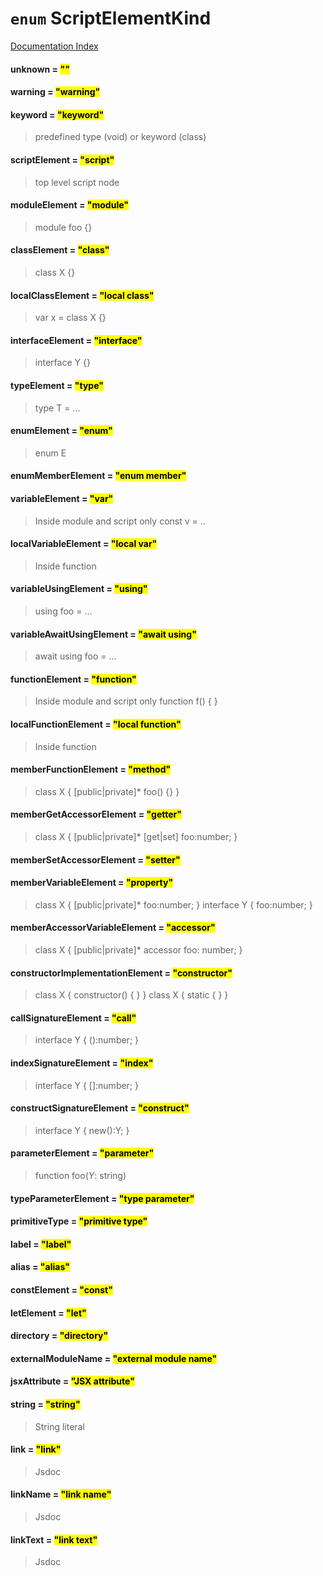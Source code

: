 # `enum` ScriptElementKind

[Documentation Index](../README.md)

#### unknown = <mark>""</mark>



#### warning = <mark>"warning"</mark>



#### keyword = <mark>"keyword"</mark>

> predefined type (void) or keyword (class)



#### scriptElement = <mark>"script"</mark>

> top level script node



#### moduleElement = <mark>"module"</mark>

> module foo {}



#### classElement = <mark>"class"</mark>

> class X {}



#### localClassElement = <mark>"local class"</mark>

> var x = class X {}



#### interfaceElement = <mark>"interface"</mark>

> interface Y {}



#### typeElement = <mark>"type"</mark>

> type T = ...



#### enumElement = <mark>"enum"</mark>

> enum E



#### enumMemberElement = <mark>"enum member"</mark>



#### variableElement = <mark>"var"</mark>

> Inside module and script only
> const v = ..



#### localVariableElement = <mark>"local var"</mark>

> Inside function



#### variableUsingElement = <mark>"using"</mark>

> using foo = ...



#### variableAwaitUsingElement = <mark>"await using"</mark>

> await using foo = ...



#### functionElement = <mark>"function"</mark>

> Inside module and script only
> function f() { }



#### localFunctionElement = <mark>"local function"</mark>

> Inside function



#### memberFunctionElement = <mark>"method"</mark>

> class X { [public|private]* foo() {} }



#### memberGetAccessorElement = <mark>"getter"</mark>

> class X { [public|private]* [get|set] foo:number; }



#### memberSetAccessorElement = <mark>"setter"</mark>



#### memberVariableElement = <mark>"property"</mark>

> class X { [public|private]* foo:number; }
> interface Y { foo:number; }



#### memberAccessorVariableElement = <mark>"accessor"</mark>

> class X { [public|private]* accessor foo: number; }



#### constructorImplementationElement = <mark>"constructor"</mark>

> class X { constructor() { } }
> class X { static { } }



#### callSignatureElement = <mark>"call"</mark>

> interface Y { ():number; }



#### indexSignatureElement = <mark>"index"</mark>

> interface Y { []:number; }



#### constructSignatureElement = <mark>"construct"</mark>

> interface Y { new():Y; }



#### parameterElement = <mark>"parameter"</mark>

> function foo(*Y*: string)



#### typeParameterElement = <mark>"type parameter"</mark>



#### primitiveType = <mark>"primitive type"</mark>



#### label = <mark>"label"</mark>



#### alias = <mark>"alias"</mark>



#### constElement = <mark>"const"</mark>



#### letElement = <mark>"let"</mark>



#### directory = <mark>"directory"</mark>



#### externalModuleName = <mark>"external module name"</mark>



#### jsxAttribute = <mark>"JSX attribute"</mark>

> <JsxTagName attribute1 attribute2={0} />



#### string = <mark>"string"</mark>

> String literal



#### link = <mark>"link"</mark>

> Jsdoc



#### linkName = <mark>"link name"</mark>

> Jsdoc



#### linkText = <mark>"link text"</mark>

> Jsdoc



